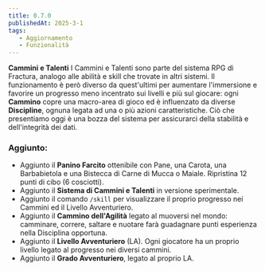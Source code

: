 ```yaml
---
title: 0.7.0
publishedAt: 2025-3-1
tags:
   - Aggiornamento
   - Funzionalità
---
```


**Cammini e Talenti**
I Cammini e Talenti sono parte del sistema RPG di Fractura, analogo alle abilità e skill che trovate in altri sistemi. Il funzionamento è però diverso da quest'ultimi per aumentare l'immersione e favorire un progresso meno incentrato sui livelli e più sul giocare: ogni **Cammino** copre una macro-area di gioco ed è influenzato da diverse **Discipline**, ognuna legata ad una o più azioni caratteristiche. Ciò che presentiamo oggi è una bozza del sistema per assicurarci della stabilità e dell'integrità dei dati.

### Aggiunto:
- Aggiunto il **Panino Farcito** ottenibile con Pane, una Carota, una Barbabietola e una Bistecca di Carne di Mucca o Maiale. Ripristina 12 punti di cibo (6 cosciotti).
- Aggiunto il **Sistema di Cammini e Talenti** in versione sperimentale.
- Aggiunto il comando `/skill` per visualizzare il proprio progresso nei Cammini ed il Livello Avventuriero.
- Aggiunto il **Cammino dell'Agilità** legato al muoversi nel mondo: camminare, correre, saltare e nuotare farà guadagnare punti esperienza nella Disciplina opportuna.
- Aggiunto il **Livello Avventuriero** (LA). Ogni giocatore ha un proprio livello legato al progresso nei diversi cammini.
- Aggiunto il **Grado Avventuriero**, legato al proprio LA.